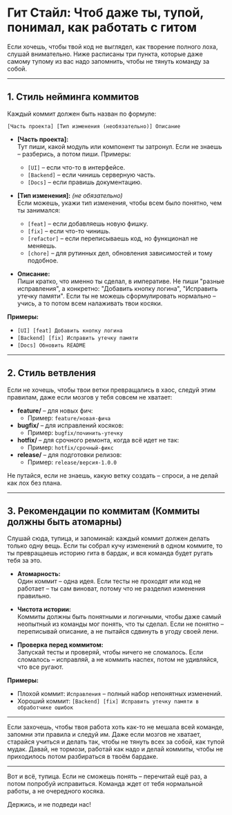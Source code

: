 # Гит Стайл: Чтоб даже ты, тупой, понимал, как работать с гитом

Если хочешь, чтобы твой код не выглядел, как творение полного лоха, слушай внимательно. Ниже расписаны три пункта, которые даже самому тупому из вас надо запомнить, чтобы не тянуть команду за собой.

---

## 1. Стиль нейминга коммитов

Каждый коммит должен быть назван по формуле:

```
[Часть проекта] [Тип изменения (необязательно)] Описание
```

- **[Часть проекта]:**  
  Тут пиши, какой модуль или компонент ты затронул. Если не знаешь – разберись, а потом пиши. Примеры:
  - `[UI]` – если что-то в интерфейсе.
  - `[Backend]` – если чинишь серверную часть.
  - `[Docs]` – если правишь документацию.

- **[Тип изменения]:** *(не обязательно)*  
  Если можешь, укажи тип изменения, чтобы всем было понятно, чем ты занимался:
  - `[feat]` – если добавляешь новую фишку.
  - `[fix]` – если что-то чинишь.
  - `[refactor]` – если переписываешь код, но функционал не меняешь.
  - `[chore]` – для рутинных дел, обновления зависимостей и тому подобное.

- **Описание:**  
  Пиши кратко, что именно ты сделал, в императиве. Не пиши "разные исправления", а конкретно: "Добавить кнопку логина", "Исправить утечку памяти". Если ты не можешь сформулировать нормально – учись, а то потом всем налаживать твои косяки.

**Примеры:**
- `[UI] [feat] Добавить кнопку логина`
- `[Backend] [fix] Исправить утечку памяти`
- `[Docs] Обновить README`

---

## 2. Стиль ветвления

Если не хочешь, чтобы твои ветки превращались в хаос, следуй этим правилам, даже если мозгов у тебя совсем не хватает:

- **feature/** – для новых фич:
  - Пример: `feature/новая-фича`
- **bugfix/** – для исправлений косяков:
  - Пример: `bugfix/починить-утечку`
- **hotfix/** – для срочного ремонта, когда всё идет не так:
  - Пример: `hotfix/срочный-фикс`
- **release/** – для подготовки релизов:
  - Пример: `release/версия-1.0.0`

Не путайся, если не знаешь, какую ветку создать – спроси, а не делай как лох без плана.

---

## 3. Рекомендации по коммитам (Коммиты должны быть атомарны)

Слушай сюда, тупица, и запоминай: каждый коммит должен делать только одну вещь. Если ты собрал кучу изменений в одном коммите, то ты превращаешь историю гита в бардак, и вся команда будет ругать тебя за это.

- **Атомарность:**  
  Один коммит – одна идея. Если тесты не проходят или код не работает – ты сам виноват, потому что не разделил изменения правильно.

- **Чистота истории:**  
  Коммиты должны быть понятными и логичными, чтобы даже самый неопытный из команды мог понять, что ты сделал. Если не понятно – переписывай описание, а не пытайся сдвинуть в угоду своей лени.

- **Проверка перед коммитом:**  
  Запускай тесты и проверяй, чтобы ничего не сломалось. Если сломалось – исправляй, а не коммить наспех, потом не удивляйся, что все ругают.

**Примеры:**
- Плохой коммит: `Исправления` – полный набор непонятных изменений.
- Хороший коммит: `[Backend] [fix] Исправить утечку памяти в обработчике ошибок`

---

Если захочешь, чтобы твоя работа хоть как-то не мешала всей команде, запомни эти правила и следуй им. Даже если мозгов не хватает, старайся учиться и делать так, чтобы не тянуть всех за собой, как тупой мудак. Давай, не тормози, работай как надо и делай коммиты, чтобы не приходилось потом разбираться в твоём бардаке.

---

Вот и всё, тупица. Если не сможешь понять – перечитай ещё раз, а потом попробуй исправиться. Команда ждет от тебя нормальной работы, а не очередного косяка.

Держись, и не подведи нас!
